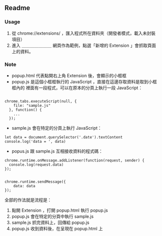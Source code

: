 ## Readme

### Usage

1. 從 chrome://extensions/ ，匯入程式所在資料夾（開發者模式，載入未封裝項目）
2. 進入 ＿＿＿＿＿＿＿ 網頁作為範例，點選「新增的 Extension 」會抓取頁面上的資料。

### Note

* popup.html 代表點開右上角 Extension 後，會顯示的小框框
* popup.js 是這個小框框執行的 JavaScript ，直接在這邊存取資料是取到小框框內的
裡面有一段程式，可以在原本的分頁上執行一段 JavaScript：

```

chrome.tabs.executeScript(null, {
    file: "sample.js"
  }, function() {
    ...
  });

```

* sample.js 會在特定的分頁上執行 JavaScript：

```
let data = document.querySelector('.date').textContent
console.log('data = ', data)
```

* popus.js 跟 sample.js 互相接收資料的程式碼：

```
chrome.runtime.onMessage.addListener(function(request, sender) {
  console.log(request.data)
});


chrome.runtime.sendMessage({
    data: data
});
```

全部的作法就是流程是：

1. 點開 Extension ，打開 popup.html 執行 popup.js
2. popup.js 會在特定的分頁中執行 sample.js
3. sample.js 抓完資料上，回傳給 popup.js
4. popup.js 收到資料後，在呈現在 popup.html 上